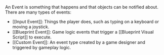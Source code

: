 An Event is something that happens and that objects can be notified about.
There are many types of events:
- [[Input Event]]: Things the player does, such as typing on a keyboard or moving a joystick.
- [[Blueprint Event]]: Game logic events that trigger a [[Blueprint Visual Script]] to execute.
- [[Custom Event]]: An event type created by a game designer and triggered by gameplay logic.
